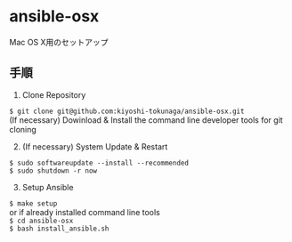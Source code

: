 # ansible-osx
Mac OS X用のセットアップ

## 手順
1. Clone Repository

`$ git clone git@github.com:kiyoshi-tokunaga/ansible-osx.git`  
(If necessary) Dowinload & Install the command line developer tools for git cloning

2. (If necessary) System Update & Restart

`$ sudo softwareupdate --install --recommended`  
`$ sudo shutdown -r now`

3. Setup Ansible

`$ make setup`  
or if already installed command line tools  
`$ cd ansible-osx`  
`$ bash install_ansible.sh`
